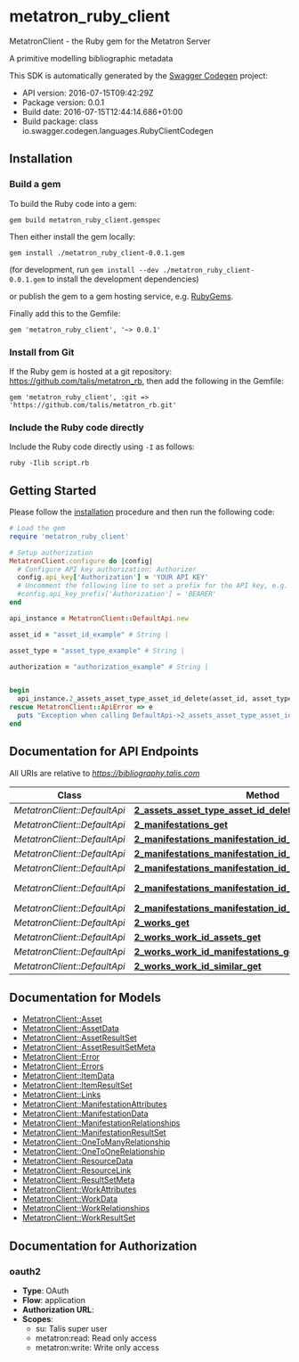 # metatron_ruby_client

MetatronClient - the Ruby gem for the Metatron Server

A primitive modelling bibliographic metadata

This SDK is automatically generated by the [Swagger Codegen](https://github.com/swagger-api/swagger-codegen) project:

- API version: 2016-07-15T09:42:29Z
- Package version: 0.0.1
- Build date: 2016-07-15T12:44:14.686+01:00
- Build package: class io.swagger.codegen.languages.RubyClientCodegen

## Installation

### Build a gem

To build the Ruby code into a gem:

```shell
gem build metatron_ruby_client.gemspec
```

Then either install the gem locally:

```shell
gem install ./metatron_ruby_client-0.0.1.gem
```
(for development, run `gem install --dev ./metatron_ruby_client-0.0.1.gem` to install the development dependencies)

or publish the gem to a gem hosting service, e.g. [RubyGems](https://rubygems.org/).

Finally add this to the Gemfile:

    gem 'metatron_ruby_client', '~> 0.0.1'

### Install from Git

If the Ruby gem is hosted at a git repository: https://github.com/talis/metatron_rb, then add the following in the Gemfile:

    gem 'metatron_ruby_client', :git => 'https://github.com/talis/metatron_rb.git'

### Include the Ruby code directly

Include the Ruby code directly using `-I` as follows:

```shell
ruby -Ilib script.rb
```

## Getting Started

Please follow the [installation](#installation) procedure and then run the following code:
```ruby
# Load the gem
require 'metatron_ruby_client'

# Setup authorization
MetatronClient.configure do |config|
  # Configure API key authorization: Authorizer
  config.api_key['Authorization'] = 'YOUR API KEY'
  # Uncomment the following line to set a prefix for the API key, e.g. 'BEARER' (defaults to nil)
  #config.api_key_prefix['Authorization'] = 'BEARER'
end

api_instance = MetatronClient::DefaultApi.new

asset_id = "asset_id_example" # String | 

asset_type = "asset_type_example" # String | 

authorization = "authorization_example" # String | 


begin
  api_instance.2_assets_asset_type_asset_id_delete(asset_id, asset_type, authorization)
rescue MetatronClient::ApiError => e
  puts "Exception when calling DefaultApi->2_assets_asset_type_asset_id_delete: #{e}"
end

```

## Documentation for API Endpoints

All URIs are relative to *https://bibliography.talis.com*

Class | Method | HTTP request | Description
------------ | ------------- | ------------- | -------------
*MetatronClient::DefaultApi* | [**2_assets_asset_type_asset_id_delete**](docs/DefaultApi.md#2_assets_asset_type_asset_id_delete) | **DELETE** /2/assets/{assetType}/{assetId} | 
*MetatronClient::DefaultApi* | [**2_manifestations_get**](docs/DefaultApi.md#2_manifestations_get) | **GET** /2/manifestations | 
*MetatronClient::DefaultApi* | [**2_manifestations_manifestation_id_assets_get**](docs/DefaultApi.md#2_manifestations_manifestation_id_assets_get) | **GET** /2/manifestations/{manifestationId}/assets | 
*MetatronClient::DefaultApi* | [**2_manifestations_manifestation_id_assets_post**](docs/DefaultApi.md#2_manifestations_manifestation_id_assets_post) | **POST** /2/manifestations/{manifestationId}/assets | 
*MetatronClient::DefaultApi* | [**2_manifestations_manifestation_id_get**](docs/DefaultApi.md#2_manifestations_manifestation_id_get) | **GET** /2/manifestations/{manifestationId} | 
*MetatronClient::DefaultApi* | [**2_manifestations_manifestation_id_items_tenant_code_get**](docs/DefaultApi.md#2_manifestations_manifestation_id_items_tenant_code_get) | **GET** /2/manifestations/{manifestationId}/items/{tenantCode} | 
*MetatronClient::DefaultApi* | [**2_manifestations_manifestation_id_works_get**](docs/DefaultApi.md#2_manifestations_manifestation_id_works_get) | **GET** /2/manifestations/{manifestationId}/works | 
*MetatronClient::DefaultApi* | [**2_works_get**](docs/DefaultApi.md#2_works_get) | **GET** /2/works | 
*MetatronClient::DefaultApi* | [**2_works_work_id_assets_get**](docs/DefaultApi.md#2_works_work_id_assets_get) | **GET** /2/works/{workId}/assets | 
*MetatronClient::DefaultApi* | [**2_works_work_id_manifestations_get**](docs/DefaultApi.md#2_works_work_id_manifestations_get) | **GET** /2/works/{workId}/manifestations | 
*MetatronClient::DefaultApi* | [**2_works_work_id_similar_get**](docs/DefaultApi.md#2_works_work_id_similar_get) | **GET** /2/works/{workId}/similar | 


## Documentation for Models

 - [MetatronClient::Asset](docs/Asset.md)
 - [MetatronClient::AssetData](docs/AssetData.md)
 - [MetatronClient::AssetResultSet](docs/AssetResultSet.md)
 - [MetatronClient::AssetResultSetMeta](docs/AssetResultSetMeta.md)
 - [MetatronClient::Error](docs/Error.md)
 - [MetatronClient::Errors](docs/Errors.md)
 - [MetatronClient::ItemData](docs/ItemData.md)
 - [MetatronClient::ItemResultSet](docs/ItemResultSet.md)
 - [MetatronClient::Links](docs/Links.md)
 - [MetatronClient::ManifestationAttributes](docs/ManifestationAttributes.md)
 - [MetatronClient::ManifestationData](docs/ManifestationData.md)
 - [MetatronClient::ManifestationRelationships](docs/ManifestationRelationships.md)
 - [MetatronClient::ManifestationResultSet](docs/ManifestationResultSet.md)
 - [MetatronClient::OneToManyRelationship](docs/OneToManyRelationship.md)
 - [MetatronClient::OneToOneRelationship](docs/OneToOneRelationship.md)
 - [MetatronClient::ResourceData](docs/ResourceData.md)
 - [MetatronClient::ResourceLink](docs/ResourceLink.md)
 - [MetatronClient::ResultSetMeta](docs/ResultSetMeta.md)
 - [MetatronClient::WorkAttributes](docs/WorkAttributes.md)
 - [MetatronClient::WorkData](docs/WorkData.md)
 - [MetatronClient::WorkRelationships](docs/WorkRelationships.md)
 - [MetatronClient::WorkResultSet](docs/WorkResultSet.md)


## Documentation for Authorization


### oauth2

- **Type**: OAuth
- **Flow**: application
- **Authorization URL**: 
- **Scopes**: 
  - su: Talis super user
  - metatron:read: Read only access
  - metatron:write: Write only access

